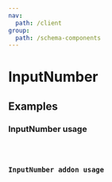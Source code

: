 ```yaml
---
nav:
  path: /client
group:
  path: /schema-components
---
```


# InputNumber

## Examples

### InputNumber usage

<code src="./demos/demo1.tsx" />

### InputNumber addon usage

<code src="./demos/demo2.tsx" />
